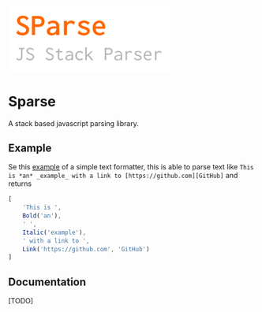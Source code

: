 
<img src="logo.png" width="330">

# Sparse

A stack based javascript parsing library.

## Example

Se this [example](examples/text-formatting.ts) of a simple text formatter, this is able to parse text like `This is *an* _example_ with a link to [https://github.com][GitHub]` and returns

```javascript
[
    'This is ', 
    Bold('an'),
    ' ',
    Italic('example'), 
    ' with a link to ', 
    Link('https://github.com', 'GitHub')
]
```

## Documentation

[TODO]














